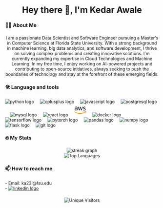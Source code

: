 <div align="center">


###

<h1 align="center">Hey there 👋, I'm Kedar Awale</h1>

###

<h3 align="left">👩‍💻  About Me</h3>

###

<p>I am a passionate Data Scientist and Software Engineer pursuing a Master's in Computer Science at Florida State University. With a strong background in machine learning, big data analytics, and software development, I thrive on solving complex problems and creating innovative solutions. I'm currently expanding my expertise in Cloud Technologies and Machine Learning. In my free time, I enjoy working on AI-powered projects and contributing to open-source initiatives, always seeking to push the boundaries of technology and stay at the forefront of these emerging fields.</p>

###

<h3 align="left">🛠 Language and tools</h3>

###

<div align="left">
  <img src="https://cdn.jsdelivr.net/gh/devicons/devicon/icons/python/python-original.svg" height="40" alt="python logo"  />
  <img width="12" />
  <img src="https://cdn.jsdelivr.net/gh/devicons/devicon/icons/cplusplus/cplusplus-original.svg" height="40" alt="cplusplus logo"  />
  <img width="12" />
  <img src="https://cdn.jsdelivr.net/gh/devicons/devicon/icons/javascript/javascript-original.svg" height="40" alt="javascript logo"  />
  <img width="12" />
  <img src="https://cdn.jsdelivr.net/gh/devicons/devicon/icons/postgresql/postgresql-original.svg" height="40" alt="postgresql logo"  />
  <img width="12" />
  <img src="https://cdn.jsdelivr.net/gh/devicons/devicon/icons/mysql/mysql-original.svg" height="40" alt="mysql logo"  />
  <img width="12" />
  <img src="https://cdn.jsdelivr.net/gh/devicons/devicon/icons/react/react-original.svg" height="40" alt="react logo"  />
  <img width="12" />
<img src="https://raw.githubusercontent.com/devicons/devicon/master/icons/amazonwebservices/amazonwebservices-original-wordmark.svg" height="40" alt="Amazon AWS" />
  <img width="12" />
  <img src="https://cdn.jsdelivr.net/gh/devicons/devicon/icons/docker/docker-original.svg" height="40" alt="docker logo"  />
  <img width="12" />
  <img src="https://cdn.jsdelivr.net/gh/devicons/devicon/icons/tensorflow/tensorflow-original.svg" height="40" alt="tensorflow logo"  />
  <img width="12" />
  <img src="https://cdn.jsdelivr.net/gh/devicons/devicon/icons/pytorch/pytorch-original.svg" height="40" alt="pytorch logo"  />
  <img width="12" />
  <img src="https://cdn.jsdelivr.net/gh/devicons/devicon/icons/pandas/pandas-original.svg" height="40" alt="pandas logo"  />
  <img width="12" />
  <img src="https://cdn.jsdelivr.net/gh/devicons/devicon/icons/numpy/numpy-original.svg" height="40" alt="numpy logo"  />
  <img width="12" />
  <img src="https://cdn.jsdelivr.net/gh/devicons/devicon/icons/flask/flask-original.svg" height="40" alt="flask logo"  />
  <img width="12" />
  <img src="https://cdn.jsdelivr.net/gh/devicons/devicon/icons/git/git-original.svg" height="40" alt="git logo"  />
</div>

###

<h3 align="left">🔥   My Stats </h3>

###

<div align="center">
  <img src="https://streak-stats.demolab.com?user=kedarawale&locale=en&mode=daily&theme=dark&hide_border=false&border_radius=5&order=3" height="220" alt="streak graph"  />
</div>


<div align="center">
  <img src="https://github-readme-stats.vercel.app/api/top-langs/?username=kedarawale&layout=compact&theme=vision-friendly-dark" alt="Top Languages" />
</div>

###

<h3 align="left">📫 How to reach me</h3>

###

<p align="left">
- Email: ka23l@fsu.edu<br>
- <a href="https://www.linkedin.com/in/kedarawale" target="_blank">
    <img src="https://img.shields.io/static/v1?message=LinkedIn&logo=linkedin&label=&color=0077B5&logoColor=white&labelColor=&style=for-the-badge" height="25" alt="linkedin logo"  />
  </a>

###
<div align="center">
  <img src="https://visitor-badge.glitch.me/badge?page_id=kedarawale.kedarawale&left_text=Unique%20Visitors" alt="Unique Visitors" />
</div>

</p>

